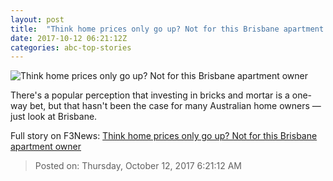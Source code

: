 ```yaml
---
layout: post
title:  "Think home prices only go up? Not for this Brisbane apartment owner"
date: 2017-10-12 06:21:12Z
categories: abc-top-stories
---
```


![Think home prices only go up? Not for this Brisbane apartment owner](http://www.abc.net.au/news/image/7547430-1x1-700x700.jpg)

There's a popular perception that investing in bricks and mortar is a one-way bet, but that hasn't been the case for many Australian home owners — just look at Brisbane.


Full story on F3News: [Think home prices only go up? Not for this Brisbane apartment owner](http://www.f3nws.com/n/ZcpEMJ)

> Posted on: Thursday, October 12, 2017 6:21:12 AM
